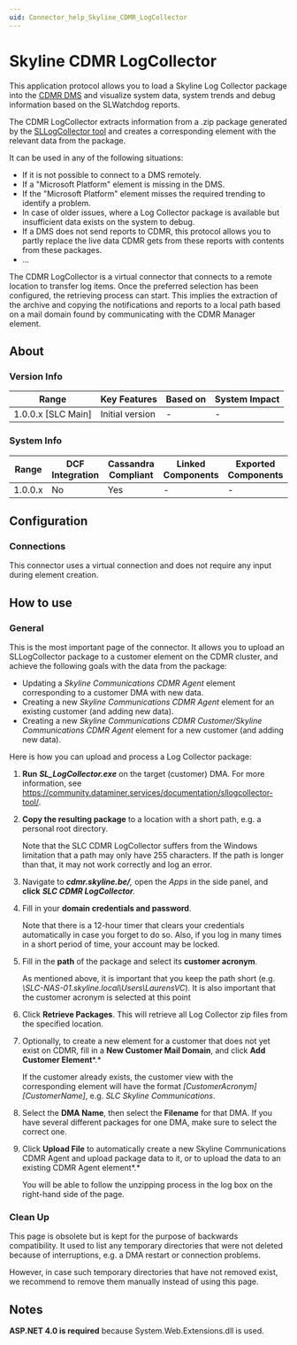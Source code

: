 ```yaml
---
uid: Connector_help_Skyline_CDMR_LogCollector
---
```


# Skyline CDMR LogCollector

This application protocol allows you to load a Skyline Log Collector package into the [CDMR DMS](https://community.dataminer.services/documentation/cdmr/) and visualize system data, system trends and debug information based on the SLWatchdog reports.

The CDMR LogCollector extracts information from a .zip package generated by the [SLLogCollector tool](https://community.dataminer.services/documentation/sllogcollector-tool/) and creates a corresponding element with the relevant data from the package.

It can be used in any of the following situations:

- If it is not possible to connect to a DMS remotely.
- If a "Microsoft Platform" element is missing in the DMS.
- If the "Microsoft Platform" element misses the required trending to identify a problem.
- In case of older issues, where a Log Collector package is available but insufficient data exists on the system to debug.
- If a DMS does not send reports to CDMR, this protocol allows you to partly replace the live data CDMR gets from these reports with contents from these packages.
- ...

The CDMR LogCollector is a virtual connector that connects to a remote location to transfer log items. Once the preferred selection has been configured, the retrieving process can start. This implies the extraction of the archive and copying the notifications and reports to a local path based on a mail domain found by communicating with the CDMR Manager element.

## About

### Version Info

| Range                | Key Features     | Based on     | System Impact     |
|----------------------|------------------|--------------|-------------------|
| 1.0.0.x \[SLC Main\] | Initial version  | \-           | \-                |

### System Info

| Range     | DCF Integration     | Cassandra Compliant     | Linked Components     | Exported Components     |
|-----------|---------------------|-------------------------|-----------------------|-------------------------|
| 1.0.0.x   | No                  | Yes                     | \-                    | \-                      |

## Configuration

### Connections

This connector uses a virtual connection and does not require any input during element creation.

## How to use

### General

This is the most important page of the connector. It allows you to upload an SLLogCollector package to a customer element on the CDMR cluster, and achieve the following goals with the data from the package:

- Updating a *Skyline Communications CDMR Agent* element corresponding to a customer DMA with new data.
- Creating a new *Skyline Communications CDMR Agent* element for an existing customer (and adding new data).
- Creating a new *Skyline Communications CDMR Customer/*Skyline Communications CDMR Agent** element for a new customer (and adding new data).

Here is how you can upload and process a Log Collector package:

1. **Run** ***SL_LogCollector.exe*** on the target (customer) DMA. For more information, see <https://community.dataminer.services/documentation/sllogcollector-tool/>.

1. **Copy the resulting package** to a location with a short path, e.g. a personal root directory.

   Note that the SLC CDMR LogCollector suffers from the Windows limitation that a path may only have 255 characters. If the path is longer than that, it may not work correctly and log an error.

1. Navigate to ***cdmr.skyline.be/**,* open the *Apps* in the side panel, and **click** ***SLC CDMR LogCollector**.*

1. Fill in your **domain credentials and password**.

   Note that there is a 12-hour timer that clears your credentials automatically in case you forget to do so. Also, if you log in many times in a short period of time, your account may be locked.

1. Fill in the **path** of the package and select its **customer acronym**.

   As mentioned above, it is important that you keep the path short (e.g. *\\SLC-NAS-01.skyline.local\Users\LaurensVC*). It is also important that the customer acronym is selected at this point

1. Click **Retrieve Packages**. This will retrieve all Log Collector zip files from the specified location.

1. Optionally, to create a new element for a customer that does not yet exist on CDMR, fill in a **New Customer Mail Domain**, and click **Add Customer Element***.*

   If the customer already exists, the customer view with the corresponding element will have the format *\[CustomerAcronym\] \[CustomerName\]*, e.g. *SLC Skyline Communications*.

1. Select the **DMA Name**, then select the **Filename** for that DMA. If you have several different packages for one DMA, make sure to select the correct one.

1. Click **Upload File** to automatically create a new Skyline Communications CDMR Agent and upload package data to it, or to upload the data to an existing CDMR Agent element*.*

   You will be able to follow the unzipping process in the log box on the right-hand side of the page.

### Clean Up

This page is obsolete but is kept for the purpose of backwards compatibility. It used to list any temporary directories that were not deleted because of interruptions, e.g. a DMA restart or connection problems.

However, in case such temporary directories that have not removed exist, we recommend to remove them manually instead of using this page.

## Notes

**ASP.NET 4.0 is required** because System.Web.Extensions.dll is used.
